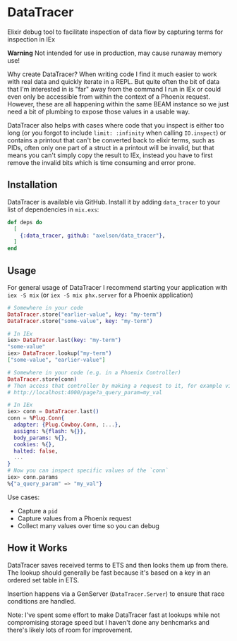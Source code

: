 # DataTracer

Elixir debug tool to facilitate inspection of data flow by capturing terms for inspection in IEx

**Warning** Not intended for use in production, may cause runaway memory use!

Why create DataTracer? When writing code I find it much easier to work with
real data and quickly iterate in a REPL. But quite often the bit of data that
I'm interested in is "far" away from the command I run in IEx or could even only
be accessible from within the context of a Phoenix request. However, these are
all happening within the same BEAM instance so we just need a bit of plumbing to
expose those values in a usable way.

DataTracer also helps with cases where code that you inspect is either too long
(or you forgot to include `limit: :infinity` when calling `IO.inspect`) or
contains a printout that can't be converted back to elixir terms, such as PIDs,
often only one part of a struct in a printout will be invalid, but that means
you can't simply copy the result to IEx, instead you have to first remove the
invalid bits which is time consuming and error prone.

## Installation

DataTracer is available via GitHub. Install it by adding `data_tracer` to your
list of dependencies in `mix.exs`:

```elixir
def deps do
  [
    {:data_tracer, github: "axelson/data_tracer"},
  ]
end
```

## Usage

For general usage of DataTracer I recommend starting your application with
`iex -S mix` (or `iex -S mix phx.server` for a Phoenix application)

``` elixir
# Somewhere in your code
DataTracer.store("earlier-value", key: "my-term")
DataTracer.store("some-value", key: "my-term")

# In IEx
iex> DataTracer.last(key: "my-term")
"some-value"
iex> DataTracer.lookup("my-term")
["some-value", "earlier-value"]

# Somewhere in your code (e.g. in a Phoenix Controller)
DataTracer.store(conn)
# Then access that controller by making a request to it, for example visit:
# http://localhost:4000/page?a_query_param=my_val

# In IEx
iex> conn = DataTracer.last()
conn = %Plug.Conn{
  adapter: {Plug.Cowboy.Conn, :...},
  assigns: %{flash: %{}},
  body_params: %{},
  cookies: %{},
  halted: false,
  ...
}
# Now you can inspect specific values of the `conn`
iex> conn.params
%{"a_query_param" => "my_val"}
```

Use cases:
- Capture a `pid`
- Capture values from a Phoenix request
- Collect many values over time so you can debug

## How it Works

DataTracer saves received terms to ETS and then looks them up from there. The
lookup should generally be fast because it's based on a key in an ordered set
table in ETS.

Insertion happens via a GenServer (`DataTracer.Server`) to ensure that race
conditions are handled.

Note: I've spent some effort to make DataTracer fast at lookups while not compromising storage speed but I haven't done any benhcmarks and there's likely lots of room for improvement.
